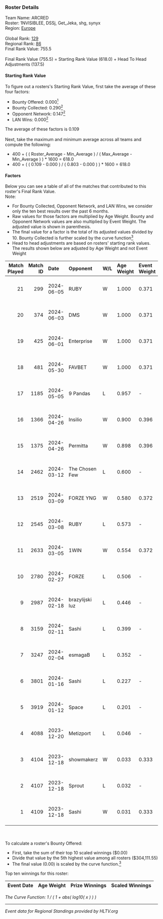 ### Roster Details<br />
Team Name: ARCRED<br />
Roster: 1NVISIBLEE, DSSj, Get_Jeka, shg, synyx<br />
Region: [Europe]( ../standings_europe.md)<br />
<br />
Global Rank: [129](../standings_global.md)<br />
Regional Rank: [86]( ../standings_europe.md)<br />
Final Rank Value:  755.5<br />
<br />
Final Rank Value (755.5) = Starting Rank Value (618.0) + Head To Head Adjustments (137.5)<br />

#### Starting Rank Value<br />
To figure out a rosters's Starting Rank Value, first take the average of these four factors:<br />
- Bounty Offered: 0.000[<sup>1</sup>](#table2)
- Bounty Collected: 0.290[<sup>2</sup>](#table1)
- Opponent Network: 0.147[<sup>2</sup>](#table1)
- LAN Wins: 0.000[<sup>2</sup>](#table1)

The average of these factors is 0.109<br />
<br />
Next, take the maximum and minimum average across all teams and compute the following:<br />
- 400 + ( ( Roster_Average - Min_Average ) / ( Max_Average - Min_Average ) ) * 1600 = 618.0
- 400 + ( ( 0.109 - 0.000 ) / ( 0.803 - 0.000 ) ) * 1600 = 618.0


#### Factors<br />
Below you can see a table of all of the matches that contributed to this roster's Final Rank Value.<br />
Note:<br />

- For Bounty Collected, Opponent Network, and LAN Wins, we consider only the ten best results over the past 6 months.
- Raw values for those factors are multiplied by Age Weight. Bounty and Opponent Network values are also multiplied by Event Weight. The adjusted value is shown in parenthesis.
- The final value for a factor is the total of its adjusted values divided by 10. Bounty Collected is further scaled by the curve function[<sup>3</sup>](#curveFunction)
- Head to head adjustments are based on rosters' starting rank values. The results shown below are adjusted by Age Weight and not Event Weight
<span id="table1"></span><br />


| Match Played | Match ID | Date       | Opponent        | W/L | Age Weight | Event Weight | Bounty Collected | Opponent Network | LAN Wins  | H2H Adj. | Roster                                   |
| -: | -: | :- | :- | :- | :- | :- | :- | :- | :- | -: | :- |
|           21 |      299 | 2024-06-05 | RUBY            | W   | 1.000      | 0.371        | 0.022 (0.008)    | 0.555 (0.206)    | 0 (0.000) |    23.11 | 1NVISIBLEE, DSSj, Get_Jeka, shg, synyx   |
|           20 |      374 | 2024-06-03 | DMS             | W   | 1.000      | 0.371        | 0.004 (0.002)    | 0.524 (0.195)    | 0 (0.000) |    25.99 | 1NVISIBLEE, DSSj, Get_Jeka, shg, synyx   |
|           19 |      425 | 2024-06-01 | Enterprise      | W   | 1.000      | 0.371        | 0.011 (0.004)    | 0.647 (0.240)    | 0 (0.000) |    25.17 | 1NVISIBLEE, DSSj, Get_Jeka, shg, synyx   |
|           18 |      481 | 2024-05-30 | FAVBET          | W   | 1.000      | 0.371        | 0.006 (0.002)    | 0.333 (0.123)    | 0 (0.000) |    21.75 | 1NVISIBLEE, DSSj, Get_Jeka, shg, synyx   |
|           17 |     1185 | 2024-05-05 | 9 Pandas        | L   | 0.957      | -            | -                | -                | -         |    -2.28 | 1NVISIBLEE, DSSj, Get_Jeka, shg, synyx   |
|           16 |     1366 | 2024-04-26 | Insilio         | W   | 0.900      | 0.396        | 0.009 (0.003)    | 0.625 (0.223)    | 0 (0.000) |    24.50 | 1NVISIBLEE, DSSj, Get_Jeka, shg, synyx   |
|           15 |     1375 | 2024-04-26 | Permitta        | W   | 0.898      | 0.396        | 0.022 (0.008)    | 0.972 (0.346)    | 0 (0.000) |    24.76 | 1NVISIBLEE, DSSj, Get_Jeka, shg, synyx   |
|           14 |     2462 | 2024-03-12 | The Chosen Few  | L   | 0.600      | -            | -                | -                | -         |    -6.82 | 1NVISIBLEE, DSSj, Get_Jeka, shg, synyx   |
|           13 |     2519 | 2024-03-09 | FORZE YNG       | W   | 0.580      | 0.372        | 0.000 (0.000)    | 0.000 (0.000)    | 0 (0.000) |     4.15 | 1NVISIBLEE, DSSj, Get_Jeka, shg, synyx   |
|           12 |     2545 | 2024-03-08 | RUBY            | L   | 0.573      | -            | -                | -                | -         |    -3.13 | 1NVISIBLEE, DSSj, Get_Jeka, shg, synyx   |
|           11 |     2633 | 2024-03-05 | 1WIN            | W   | 0.554      | 0.372        | 0.042 (0.009)    | 0.672 (0.139)    | 0 (0.000) |    15.47 | 1NVISIBLEE, DSSj, Get_Jeka, shg, synyx   |
|           10 |     2780 | 2024-02-27 | FORZE           | L   | 0.506      | -            | -                | -                | -         |    -1.64 | 1NVISIBLEE, DSSj, Get_Jeka, shg, synyx   |
|            9 |     2987 | 2024-02-18 | brazylijski luz | L   | 0.446      | -            | -                | -                | -         |    -3.62 | 1NVISIBLEE, DSSj, Get_Jeka, shg, synyx   |
|            8 |     3159 | 2024-02-11 | Sashi           | L   | 0.399      | -            | -                | -                | -         |    -0.66 | 1NVISIBLEE, DSSj, Get_Jeka, shg, synyx   |
|            7 |     3247 | 2024-02-04 | esmagaB         | L   | 0.352      | -            | -                | -                | -         |    -3.74 | 1NVISIBLEE, DSSj, Get_Jeka, shg, synyx   |
|            6 |     3801 | 2024-01-16 | Sashi           | L   | 0.227      | -            | -                | -                | -         |    -0.35 | 1NVISIBLEE, DSSj, hurtslxrd, Ryujin, shg |
|            5 |     3919 | 2024-01-12 | Space           | L   | 0.201      | -            | -                | -                | -         |    -4.85 | 1NVISIBLEE, DSSj, hurtslxrd, Ryujin, shg |
|            4 |     4088 | 2023-12-20 | Metizport       | L   | 0.046      | -            | -                | -                | -         |    -0.17 | 1NVISIBLEE, DSSj, hurtslxrd, Ryujin, shg |
|            3 |     4104 | 2023-12-18 | showmakerz      | W   | 0.033      | 0.333        | 0.000 (0.000)    | 0.013 (0.000)    | 0 (0.000) |     0.24 | 1NVISIBLEE, DSSj, hurtslxrd, Ryujin, shg |
|            2 |     4107 | 2023-12-18 | Sprout          | L   | 0.032      | -            | -                | -                | -         |    -0.69 | 1NVISIBLEE, DSSj, hurtslxrd, Ryujin, shg |
|            1 |     4109 | 2023-12-18 | Sashi           | W   | 0.031      | 0.333        | 0.000 (0.000)    | 0.002 (0.000)    | 0 (0.000) |     0.31 | 1NVISIBLEE, DSSj, hurtslxrd, Ryujin, shg |

<br />
<span id="table2"></span><br />
To calculate a roster's Bounty Offered:<br />

- First, take the sum of their top 10 scaled winnings ($0.00)
- Divide that value by the 5th highest value among all rosters ($304,111.55)
- The final value (0.00) is scaled by the curve function.[<sup>3</sup>](#curveFunction)

Top ten winnings for this roster:<br />

| Event Date | Age Weight | Prize Winnings | Scaled Winnings |
| :- | -: | :- | :- |


<span id="curveFunction"></span>_The Curve Function: 1 / ( 1 + abs( log10( x ) ) )_<br />

---
_Event data for Regional Standings provided by HLTV.org_<br />
